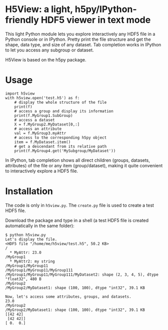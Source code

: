 H5View: a light, h5py/IPython-friendly HDF5 viewer in text mode
===============================================================

This light Python module lets you explore interactively any HDF5 file in
a Python console or in IPython. Pretty print the file structure and get the
shape, data type, and size of any dataset. Tab completion works in IPython
to let you access any subgroup or dataset.

H5View is based on the h5py package.

Usage
=====

    import h5view
    with h5view.open('test.h5') as f:
        # display the whole structure of the file
        print(f)
        # access a group and display its information
        print(f.MyGroup1.SubGroup)
        # access a dataset
        X = f.MyGroup2.MyDataset[0,:]
        # access an attribute
        val = f.MyGroup3.myAttr
        # access to the corresponding h5py object
        item = f.MyDataset.item()
        # get a descendant from its relative path
        print(f.MyGroup4.get('MySubgroup/MyDataset'))

In IPython, tab completion shows all direct children (groups, datasets,
attributes) of the file or any item (group/dataset), making it quite
convenient to interactively explore a HDF5 file.

Installation
============

The code is only in `h5view.py`. The `create.py` file is used to create
a test HDF5 file.

Download the package and type in a shell (a test HDF5 file is created
automatically in the same folder):

    $ python h5view.py
    Let's display the file.
    <HDF5 file "/home/me/h5view/test.h5", 50.2 KB>
    /
      * MyAttr: 23.0
    /MyGroup1
      * MyAttr2: my string
    /MyGroup1/MyGroup11
    /MyGroup1/MyGroup11/MyGroup111
    /MyGroup1/MyGroup11/MyGroup111/MyDataset2: shape (2, 3, 4, 5), dtype "float32", 480 B
    /MyGroup2
    /MyGroup2/MyDataset1: shape (100, 100), dtype "int32", 39.1 KB

    Now, let's access some attributes, groups, and datasets.
    23.0
    /MyGroup2
    /MyGroup2/MyDataset1: shape (100, 100), dtype "int32", 39.1 KB
    [[42 42]
     [42 42]]
    [ 0.  0.]

    
